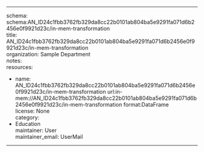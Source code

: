 


---  
schema: schema:AN_ID24c1fbb3762fb329da8cc22b0101ab804ba5e9291fa071d6b2456e0f9921d23c/in-mem-transformation  
title: AN_ID24c1fbb3762fb329da8cc22b0101ab804ba5e9291fa071d6b2456e0f9921d23c/in-mem-transformation  
organization: Sample Department  
notes:   
resources:  
- name: AN_ID24c1fbb3762fb329da8cc22b0101ab804ba5e9291fa071d6b2456e0f9921d23c/in-mem-transformation 
 url:in-mem://AN_ID24c1fbb3762fb329da8cc22b0101ab804ba5e9291fa071d6b2456e0f9921d23c/in-mem-transformation 
 format:DataFrame  
license: None  
category:
 - Education  
maintainer: User  
maintainer_email: UserMail  
---